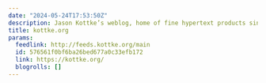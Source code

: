 ```yaml
---
date: "2024-05-24T17:53:50Z"
description: Jason Kottke’s weblog, home of fine hypertext products since 1998
title: kottke.org
params:
  feedlink: http://feeds.kottke.org/main
  id: 576561f0bf6ba26bed677a0c33efb172
  link: https://kottke.org/
  blogrolls: []
---
```

